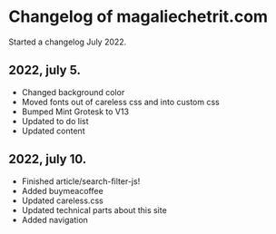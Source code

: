 # Changelog of magaliechetrit.com

Started a changelog July 2022. 

## 2022, july 5.
- Changed background color
- Moved fonts out of careless css and into custom css
- Bumped Mint Grotesk to V13
- Updated to do list
- Updated content

## 2022, july 10.
- Finished article/search-filter-js!
- Added buymeacoffee
- Updated careless.css
- Updated technical parts about this site
- Added navigation